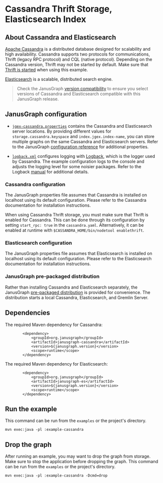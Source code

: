 # Cassandra Thrift Storage, Elasticsearch Index

## About Cassandra and Elasticsearch

[Apache Cassandra](https://cassandra.apache.org/) is a distributed database
designed for scalability and high availability. Cassandra supports two
protocols for communications, Thrift (legacy RPC protocol) and CQL (native
protocol). Depending on the Cassandra version, Thrift may not be started by
default. Make sure that [Thrift is started](https://docs.datastax.com/en/cassandra/2.1/cassandra/tools/toolsStatusThrift.html)
when using this example.

[Elasticsearch](https://www.elastic.co/products/elasticsearch) is a scalable,
distributed search engine.

> Check the JanusGraph [version compatibility](https://docs.janusgraph.org/changelog/#version-compatibility)
to ensure you select versions of Cassandra and Elasticsearch compatible with
this JanusGraph release.

## JanusGraph configuration

* [`jgex-cassandra.properties`](conf/jgex-cassandra.properties) contains the
Cassandra and Elasticsearch server locations. By providing different values
for `storage.cassandra.keyspace` and `index.jgex.index-name`, you can store
multiple graphs on the same Cassandra and Elasticsearch servers. Refer to
the JanusGraph [configuration reference](https://docs.janusgraph.org/basics/configuration-reference/)
for additional properties.

* [`logback.xml`](conf/logback.xml) configures logging with [Logback](https://logback.qos.ch/),
which is the logger used by Cassandra. The example configuration logs to the
console and adjusts the logging level for some noisier packages. Refer to
the Logback [manual](https://logback.qos.ch/manual/index.html) for additional
details.

### Cassandra configuration

The JanusGraph properties file assumes that Cassandra is installed on localhost
using its default configuration. Please refer to the Cassandra documentation
for installation instructions.

When using Cassandra Thrift storage, you must make sure that Thrift is enabled
for Cassandra. This can be done through its configuration by setting
`start_rpc: true` in the `cassandra.yaml`. Alternatively, it can be enabled
at runtime with `$CASSANDRA_HOME/bin/nodetool enablethrift`.

### Elasticsearch configuration

The JanusGraph properties file assumes that Elasticsearch is installed on
localhost using its default configuration. Please refer to the Elasticsearch
documentation for installation instructions.

### JanusGraph pre-packaged distribution

Rather than installing Cassandra and Elasticsearch separately, the JanusGraph
[pre-packaged distribution](https://docs.janusgraph.org/basics/server/#using-the-pre-packaged-distribution)
is provided for convenience. The distribution starts a local Cassandra,
Elasticsearch, and Gremlin Server.

## Dependencies

The required Maven dependency for Cassandra:

```
        <dependency>
            <groupId>org.janusgraph</groupId>
            <artifactId>janusgraph-cassandra</artifactId>
            <version>${janusgraph.version}</version>
            <scope>runtime</scope>
        </dependency>
```

The required Maven dependency for Elasticsearch:

```
        <dependency>
            <groupId>org.janusgraph</groupId>
            <artifactId>janusgraph-es</artifactId>
            <version>${janusgraph.version}</version>
            <scope>runtime</scope>
        </dependency>
```

## Run the example

This command can be run from the `examples` or the project's directory.

```
mvn exec:java -pl :example-cassandra
```

## Drop the graph

After running an example, you may want to drop the graph from storage. Make
sure to stop the application before dropping the graph. This command can be
run from the `examples` or the project's directory.

```
mvn exec:java -pl :example-cassandra -Dcmd=drop
```
